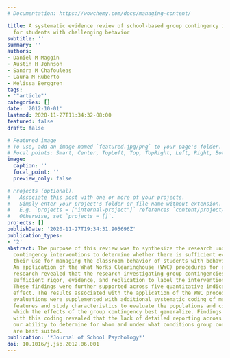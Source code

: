 ```yaml
---
# Documentation: https://wowchemy.com/docs/managing-content/

title: A systematic evidence review of school-based group contingency interventions
  for students with challenging behavior
subtitle: ''
summary: ''
authors:
- Daniel M Maggin
- Austin H Johnson
- Sandra M Chafouleas
- Laura M Ruberto
- Melissa Berggren
tags:
- '"article"'
categories: []
date: '2012-10-01'
lastmod: 2020-11-27T11:34:32-08:00
featured: false
draft: false

# Featured image
# To use, add an image named `featured.jpg/png` to your page's folder.
# Focal points: Smart, Center, TopLeft, Top, TopRight, Left, Right, BottomLeft, Bottom, BottomRight.
image:
  caption: ''
  focal_point: ''
  preview_only: false

# Projects (optional).
#   Associate this post with one or more of your projects.
#   Simply enter your project's folder or file name without extension.
#   E.g. `projects = ["internal-project"]` references `content/project/deep-learning/index.md`.
#   Otherwise, set `projects = []`.
projects: []
publishDate: '2020-11-27T19:34:31.905696Z'
publication_types:
- '2'
abstract: The purpose of this review was to synthesize the research underlying group
  contingency interventions to determine whether there is sufficient evidence to support
  their use for managing the classroom behavior of students with behavioral difficulties.
  An application of the What Works Clearinghouse (WWC) procedures for evaluating single-subject
  research revealed that the research investigating group contingencies demonstrated
  sufficient rigor, evidence, and replication to label the intervention as evidence-based.
  These findings were further supported across five quantitative indices of treatment
  effect. The results associated with the application of the WWC procedures and quantitative
  evaluations were supplemented with additional systematic coding of methodological
  features and study characteristics to evaluate the populations and conditions under
  which the effects of the group contingency best generalize. Findings associated
  with this coding revealed that the lack of detailed reporting across studies limited
  our ability to determine for whom and under what conditions group contingencies
  are best suited.
publication: '*Journal of School Psychology*'
doi: 10.1016/j.jsp.2012.06.001
---
```

